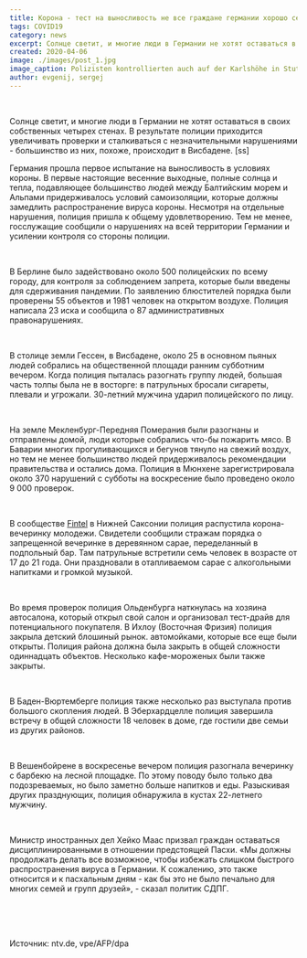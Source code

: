 ```yaml
---
title: Корона - тест на выносливость не все граждане германии хорошо себя вели.
tags: COVID19
category: news
excerpt: Солнце светит, и многие люди в Германии не хотят оставаться в своих собственных четырех стенах.
created: 2020-04-06
image: ./images/post_1.jpg
image_caption: Polizisten kontrollierten auch auf der Karlshöhe in Stuttgart.
author: evgenij, sergej
---
```



<br>

Солнце светит, и многие люди в Германии не хотят оставаться в своих собственных четырех стенах. В результате полиции приходится увеличивать проверки и сталкиваться с незначительными нарушениями - большинство из них, похоже, происходит в Висбадене.
[ss]
<br>

Германия прошла первое испытание на выносливость в условиях короны. В первые настоящие весенние выходные, полные солнца и тепла, подавляющее большинство людей между Балтийским морем и Альпами придерживалось условий самоизоляции, которые должны замедлить распространение вируса короны. Несмотря на отдельные нарушения, полиция пришла к общему удовлетворению. Тем не менее, госслужащие сообщили о нарушениях на всей территории Германии  и усилении контроля со стороны полиции.

<br>

В Берлине было задействовано около 500 полицейских по всему городу, для контроля за соблюдением запрета, которые были введены для сдерживания пандемии. По заявлению блюстителей порядка были проверены 55 объектов и 1981 человек на открытом воздухе. Полиция написала 23 иска и сообщила о 87 административных правонарушениях.

<br>

В столице земли Гессен, в Висбадене, около 25 в основном пьяных людей собрались на общественной площади ранним субботним вечером. Когда полиция пыталась разогнать группу людей, большая часть толпы была не в восторге: в патрульных  бросали сигареты, плевали и угрожали. 30-летний мужчина ударил полицейского по лицу.

<br>

На земле Мекленбург-Передняя Померания были разогнаны и отправлены домой, люди которые собрались что-бы пожарить мясо. 
В Баварии многих прогуливающихся и бегунов тянуло на  свежий воздух, но тем не менее большинство людей придерживалось рекомендации правительства и остались дома. Полиция в Мюнхене зарегистрировала около 370 нарушений с субботы на воскресение было проведено около 9 000 проверок.

<br>

В сообществе [Fintel](https://ru.wikipedia.org/wiki/%D0%A4%D0%B8%D0%BD%D1%82%D0%B5%D0%BB%D1%8C) в Нижней Саксонии полиция распустила корона-вечеринку молодежи. Свидетели сообщили стражам порядка о запрещенной вечеринке в деревянном сарае, переделанный в подпольный бар. Там патрульные встретили семь человек в возрасте от 17 до 21 года. Они праздновали в отапливаемом сарае с алкогольными напитками и громкой музыкой.

<br>

Во время проверок полиция Ольденбурга наткнулась на хозяина автосалона, который открыл свой салон и организовал тест-драйв для потенциального покупателя. В Ихлоу (Восточная Фризия) полиция закрыла детский блошиный рынок.
автомойками, которые все еще были открыты. Полиция района должна была закрыть в общей сложности одиннадцать объектов. Несколько кафе-мороженых были также закрыты.

<br>

В Баден-Вюртемберге полиция также несколько раз выступала против большого скопления людей. В Эберхардцелле полиция завершила встречу в общей сложности 18 человек в доме, где гостили две семьи из других районов.

<br>

В Вешенбойрене в воскресенье вечером полиция разогнала вечеринку с барбекю на лесной площадке. По этому поводу было только два подозреваемых, но было заметно больше напитков и еды. Разыскивая других празднующих, полиция обнаружила в кустах 22-летнего мужчину.

<br>

Министр иностранных дел Хейко Маас призвал граждан оставаться дисциплинированными в отношении предстоящей Пасхи. «Мы должны продолжать делать все возможное, чтобы избежать слишком быстрого распространения вируса в Германии. К сожалению, это также относится и к пасхальным дням - как бы это не было печально для многих семей и групп друзей», - сказал политик СДПГ.

<br>
<br>
<br>

 Источник: ntv.de, vpe/AFP/dpa